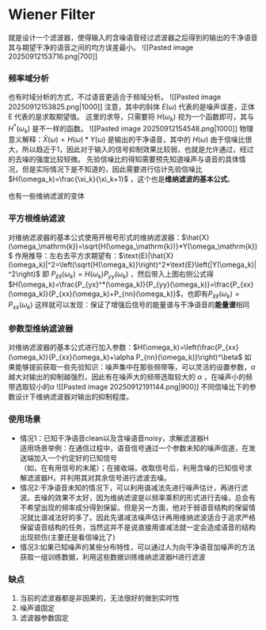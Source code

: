 # Wiener Filter
就是设计一个滤波器，使得输入的含噪语音经过滤波器之后得到的输出的干净语音其与期望干净的语音之间的均方误差最小。
![[Pasted image 20250912153716.png|700]]
### 频率域分析
也有时域分析的方式，不过语音更适合于频域分析。
![[Pasted image 20250912153825.png|1000]]
注意，其中的斜体 $E(\omega)$ 代表的是噪声误差，正体 $\text{E}$ 代表的是求取期望值。
这里的求导，只需要将 $H(\omega_k)$ 视为一个函数即可，其与 $H^*(\omega_k)$ 是不一样的函数。
![[Pasted image 20250912154548.png|1000]]
物理意义解释：$\hat{X}(\omega)=H(\omega)*Y(\omega)$ 是输出的干净语音，其中的 $H(\omega)$ 由于信噪比很大，所以趋近于1，因此对于输入的信号抑制效果比较弱，也就是允许通过，经过的去噪的强度比较轻微。
先验信噪比的得知需要预先知道噪声与语音的具体情况，但是实际情况下是不知道的，因此需要进行估计先验信噪比 $H(\omega_k)=\frac{\xi_k}{\xi_k+1}$ ，这个也是**维纳滤波的基本公式**。


也有一些维纳滤波的变体
### 平方根维纳滤波
对维纳滤波器的基本公式使用开根号形式的维纳滤波器：$\hat{X}(\omega_\mathrm{k})=\sqrt{H(\omega_\mathrm{k})}*Y(\omega_\mathrm{k})$
作用推导：左右去平方求期望有：$\text{E}|\hat{X}(\omega_k)|^2=\left(\sqrt{H(\omega_k)}\right)^2*\text{E}\left(|Y(\omega_k)|^2\right)$ 即 $P_{\hat{x}\hat{x}}(\omega_k)=H(\omega_k)P_{yy}(\omega_k)$ ，然后带入上图右侧公式得 $H(\omega_k)=\frac{P_{yx}^*(\omega_k)}{P_{yy}(\omega_k)}=\frac{P_{xx}(\omega_k)}{P_{xx}(\omega_k)+P_{nn}(\omega_k)}$，也即有$P_{\hat{x}\hat{x}}(\omega_k)=P_{xx}(\omega_k)$ 
这样就可以发现：保证了增强后信号的能量谱与干净语音的**能量谱**相同
### 参数型维纳滤波器
对维纳滤波器的基本公式进行加入参数：$H(\omega_k)=\left(\frac{P_{xx}(\omega_k)}{P_{xx}(\omega_k)+\alpha P_{nn}(\omega_k)}\right)^\beta$
如果能够提前获取一些先验知识：噪声集中在那些频带等，可以灵活的设置参数，$\alpha$ 越大对输出的抑制越强烈，因此有在噪声大的频带选取较大的 $\alpha$ ，在噪声小的频带选取较小的$\alpha$
![[Pasted image 20250912191144.png|900]]
不同信噪比下的参数设计下维纳滤波器对输出的抑制程度。

### 使用场景
- 情况1：已知干净语音clean以及含噪语音noisy，求解滤波器H  
适用场景举例：在通信过程中，语音信号通过一个参数未知的噪声信道，在发送端加入一个约定好的已知信号  
（如，在有用信号的末尾）；在接收端，收取信号后，利用含噪的已知信号求解滤波器H，并利用其对其余信号进行滤波去噪。
- 情况2:干净语音未知的情况下，可以利用谱减法先进行噪声估计，再进行滤波。去噪的效果不太好，因为维纳滤波是以频率乘积的形式进行去噪，总会有不希望出现的频率成分得到保留。但是另一方面，他对于弱语音结构的保留情况就比谱减法好的多了。因此先谱减法噪声估计再用维纳滤波适合于追求严格保留语音结构的任务，当然这并不是说直接用谱减法就一定会造成语音的结构出现损伤(主要还是看信噪比了)
- 情况3:如果已知噪声的某些分布特性，可以通过人为向干净语音加噪声的方法获取一组训练数据，利用这些数据训练维纳滤波器H进行滤波


### 缺点
1. 当前的滤波器都是非因果的，无法很好的做到实时性
2. 噪声谱固定
3. 滤波器参数固定


